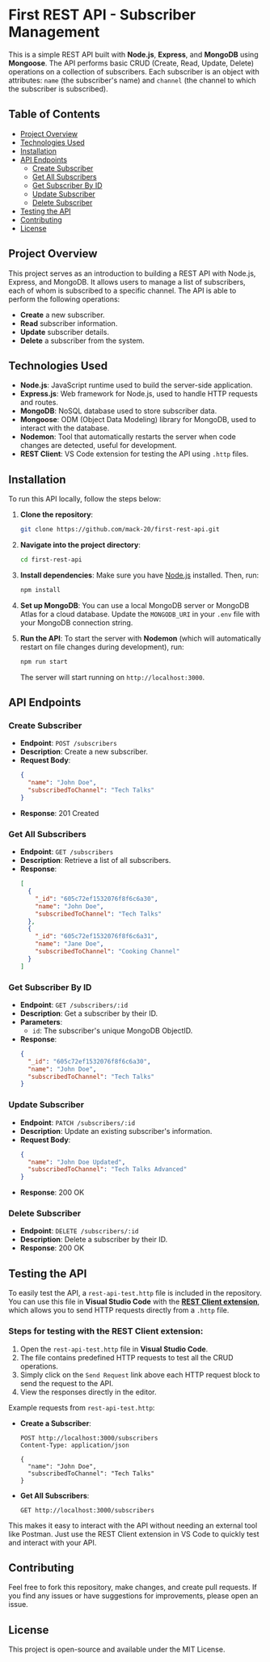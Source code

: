 # First REST API - Subscriber Management

This is a simple REST API built with **Node.js**, **Express**, and **MongoDB** using **Mongoose**. The API performs basic CRUD (Create, Read, Update, Delete) operations on a collection of subscribers. Each subscriber is an object with attributes: `name` (the subscriber's name) and `channel` (the channel to which the subscriber is subscribed).

## Table of Contents

- [Project Overview](#project-overview)
- [Technologies Used](#technologies-used)
- [Installation](#installation)
- [API Endpoints](#api-endpoints)
  - [Create Subscriber](#create-subscriber)
  - [Get All Subscribers](#get-all-subscribers)
  - [Get Subscriber By ID](#get-subscriber-by-id)
  - [Update Subscriber](#update-subscriber)
  - [Delete Subscriber](#delete-subscriber)
- [Testing the API](#testing-the-api)
- [Contributing](#contributing)
- [License](#license)

## Project Overview

This project serves as an introduction to building a REST API with Node.js, Express, and MongoDB. It allows users to manage a list of subscribers, each of whom is subscribed to a specific channel. The API is able to perform the following operations:

- **Create** a new subscriber.
- **Read** subscriber information.
- **Update** subscriber details.
- **Delete** a subscriber from the system.

## Technologies Used

- **Node.js**: JavaScript runtime used to build the server-side application.
- **Express.js**: Web framework for Node.js, used to handle HTTP requests and routes.
- **MongoDB**: NoSQL database used to store subscriber data.
- **Mongoose**: ODM (Object Data Modeling) library for MongoDB, used to interact with the database.
- **Nodemon**: Tool that automatically restarts the server when code changes are detected, useful for development.
- **REST Client**: VS Code extension for testing the API using `.http` files.
  
## Installation

To run this API locally, follow the steps below:

1. **Clone the repository**:
   ```bash
   git clone https://github.com/mack-20/first-rest-api.git
   ```

2. **Navigate into the project directory**:
   ```bash
   cd first-rest-api
   ```

3. **Install dependencies**:
   Make sure you have [Node.js](https://nodejs.org) installed. Then, run:
   ```bash
   npm install
   ```

4. **Set up MongoDB**:
   You can use a local MongoDB server or MongoDB Atlas for a cloud database. Update the `MONGODB_URI` in your `.env` file with your MongoDB connection string.

5. **Run the API**:
   To start the server with **Nodemon** (which will automatically restart on file changes during development), run:
   ```bash
   npm run start
   ```
   The server will start running on `http://localhost:3000`.

## API Endpoints

### Create Subscriber

- **Endpoint**: `POST /subscribers`
- **Description**: Create a new subscriber.
- **Request Body**:
  ```json
  {
    "name": "John Doe",
    "subscribedToChannel": "Tech Talks"
  }
  ```
- **Response**: 201 Created

### Get All Subscribers

- **Endpoint**: `GET /subscribers`
- **Description**: Retrieve a list of all subscribers.
- **Response**:
  ```json
  [
    {
      "_id": "605c72ef1532076f8f6c6a30",
      "name": "John Doe",
      "subscribedToChannel": "Tech Talks"
    },
    {
      "_id": "605c72ef1532076f8f6c6a31",
      "name": "Jane Doe",
      "subscribedToChannel": "Cooking Channel"
    }
  ]
  ```

### Get Subscriber By ID

- **Endpoint**: `GET /subscribers/:id`
- **Description**: Get a subscriber by their ID.
- **Parameters**: 
  - `id`: The subscriber's unique MongoDB ObjectID.
- **Response**:
  ```json
  {
    "_id": "605c72ef1532076f8f6c6a30",
    "name": "John Doe",
    "subscribedToChannel": "Tech Talks"
  }
  ```

### Update Subscriber

- **Endpoint**: `PATCH /subscribers/:id`
- **Description**: Update an existing subscriber's information.
- **Request Body**:
  ```json
  {
    "name": "John Doe Updated",
    "subscribedToChannel": "Tech Talks Advanced"
  }
  ```
- **Response**: 200 OK

### Delete Subscriber

- **Endpoint**: `DELETE /subscribers/:id`
- **Description**: Delete a subscriber by their ID.
- **Response**: 200 OK

## Testing the API

To easily test the API, a `rest-api-test.http` file is included in the repository. You can use this file in **Visual Studio Code** with the **[REST Client extension](https://marketplace.visualstudio.com/items?itemName=humao.rest-client)**, which allows you to send HTTP requests directly from a `.http` file.

### Steps for testing with the REST Client extension:

1. Open the `rest-api-test.http` file in **Visual Studio Code**.
2. The file contains predefined HTTP requests to test all the CRUD operations.
3. Simply click on the `Send Request` link above each HTTP request block to send the request to the API.
4. View the responses directly in the editor.

Example requests from `rest-api-test.http`:

- **Create a Subscriber**:
  ```
  POST http://localhost:3000/subscribers
  Content-Type: application/json

  {
    "name": "John Doe",
    "subscribedToChannel": "Tech Talks"
  }
  ```

- **Get All Subscribers**:
  ```
  GET http://localhost:3000/subscribers
  ```

This makes it easy to interact with the API without needing an external tool like Postman. Just use the REST Client extension in VS Code to quickly test and interact with your API.

## Contributing

Feel free to fork this repository, make changes, and create pull requests. If you find any issues or have suggestions for improvements, please open an issue.

## License

This project is open-source and available under the MIT License.

